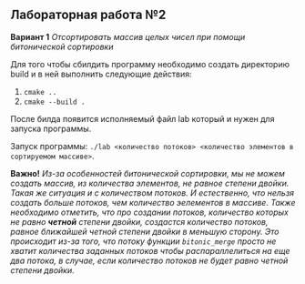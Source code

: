## Лабораторная работа №2

**Вариант 1** *Отсортировать массив целых чисел при помощи битонической сортировки*

Для того чтобы сбилдить программу необходимо создать директорию build и в ней выполнить следующие действия:
1. ```cmake ..```
2. ```cmake --build .```

После билда появится исполняемый файл lab который и нужен для запуска программы.

Запуск программы: `./lab <количество потоков> <количество элементов в сортируемом массиве>`.

**Важно!** *Из-за особенностей битонической сортировки, мы не можем создать массив, из количества элементов, не равное степени двойки. Такая же ситуация и с количеством потоков. И естественно, что нельзя создать больше потоков, чем количество эелементов в массиве. Также необходимо отметить, что про создании потоков, количество которых не равно **четной** степени двойки, создастся количество потоков, равное ближайшей четной степени двойки в меньшую сторону. Это происходит из-за того, что потоку функции `bitonic_merge` просто не хватит количества заданных потоков чтобы распараллелиться на еще два потока, в случае, если количество потоков не будет равно четной степени двойки.*